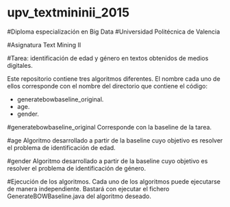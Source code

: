 # upv_textmininii_2015

#Diploma especialización en Big Data
#Universidad Politécnica de Valencia

#Asignatura Text Mining II

#Tarea: identificación de edad y género en textos obtenidos de medios digitales.

Este repositorio contiene tres algoritmos diferentes. El nombre cada uno de ellos corresponde con el nombre del directorio que contiene el código:
- generatebowbaseline_original.
- age.
- gender.

#generatebowbaseline_original
Corresponde con la baseline de la tarea.

#age
Algoritmo desarrollado a partir de la baseline cuyo objetivo es resolver el problema de identificación de edad.

#gender
Algoritmo desarrollado a partir de la baseline cuyo objetivo es resolver el problema de identificación de género.

#Ejecución de los algoritmos.
Cada uno de los algoritmos puede ejecutarse de manera independiente. Bastará con ejecutar el fichero GenerateBOWBaseline.java del algoritmo deseado.
